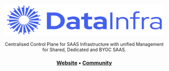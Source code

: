 <p align="center">
  <span">
    <a target="_blank"><img src="https://raw.githubusercontent.com/datainfrahq/.github/main/images/logo.svg" alt="DataInfra" width="500" height="100" /></a>
</p>

<p align="center">
Centralised Control Plane for SAAS Infrastructure with unified Management for Shared, Dedicated and BYOC SAAS.
</p>
<h3 align="center">
    <b><a href="https://datainfra.io/">Website</a></b>
  •
  <b><a href="https://launchpass.com/datainfra-workspace">Community</a></b>
</h3>
